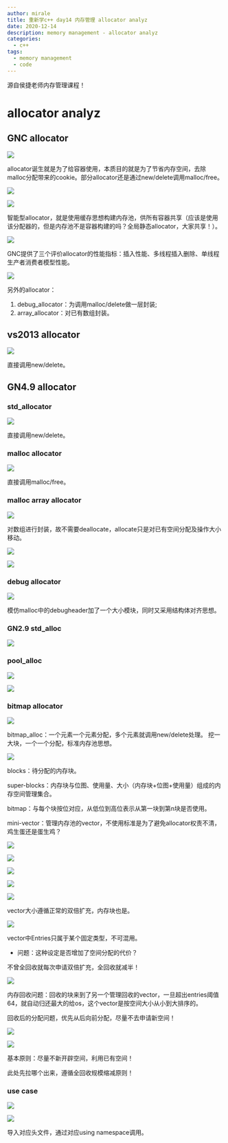 ```yaml
---
author: mirale
title: 重新学c++ day14 内存管理 allocator analyz
date: 2020-12-14
description: memory management - allocator analyz
categories:
  - c++
tags:
  - memory management
  - code
---
```


源自侯捷老师内存管理课程！

# allocator analyz

## GNC allocator

![](GNC_alloc.jpg)

allocator诞生就是为了给容器使用，本质目的就是为了节省内存空间，去除malloc分配带来的cookie。部分allocator还是通过new/delete调用malloc/free。

![](GNC_alloc2.jpg)

![](GNC_alloc3.jpg)

智能型allocator，就是使用缓存思想构建内存池，供所有容器共享（应该是使用该分配器的，但是内存池不是容器构建的吗？全局静态allocator，大家共享！）。

![](GNC_alloc4.jpg)

GNC提供了三个评价allocator的性能指标：插入性能、多线程插入删除、单线程生产者消费者模型性能。

![](GNC_alloc5.jpg)

另外的allocator：
1. debug_allocator：为调用malloc/delete做一层封装;
2. array_allocator：对已有数组封装。

## vs2013 allocator

![](vs2013_alloc.jpg)

直接调用new/delete。

## GN4.9 allocator

### std_allocator

![](GN4_std_alloc.jpg)

直接调用new/delete。

### malloc allocator

![](GN4_malloc_alloc.jpg)

直接调用malloc/free。

### malloc array allocator

![](GN4_array_alloc.jpg)

对数组进行封装，故不需要deallocate，allocate只是对已有空间分配及操作大小移动。

![](GN4_array_alloc2.jpg)

![](GN4_array_alloc3.jpg)

### debug allocator

![](GN4_debug_alloc.jpg)

模仿malloc中的debugheader加了一个大小模块，同时又采用结构体对齐思想。

### GN2.9 std_alloc

![](GN2_std_alloc.jpg)

### pool_alloc

![](GN4_pool_alloc.jpg)

![](GN4_pool_alloc_case.jpg)

### bitmap allocator

![](GN4_bitmap_alloc.jpg)

bitmap_alloc：一个元素一个元素分配，多个元素就调用new/delete处理。
挖一大块，一个一个分配，标准内存池思想。

![](GN4_bitmap_alloc2.jpg)

blocks：待分配的内存块。

super-blocks：内存块与位图、使用量、大小（内存块+位图+使用量）组成的内存空间管理集合。

bitmap：与每个块按位对应，从低位到高位表示从第一块到第n块是否使用。

mini-vector：管理内存池的vector，不使用标准是为了避免allocator权责不清，鸡生蛋还是蛋生鸡？

![](GN4_bitmap_alloc3.jpg)

![](GN4_bitmap_alloc4.jpg)

![](GN4_bitmap_alloc5.jpg)

![](GN4_bitmap_alloc6.jpg)

![](GN4_bitmap_alloc7.jpg)

vector大小遵循正常的双倍扩充，内存块也是。

![](GN4_bitmap_alloc8.jpg)

vector中Entries只属于某个固定类型，不可混用。

- 问题：这种设定是否增加了空间分配的代价？

不曾全回收就每次申请双倍扩充，全回收就减半！

![](GN4_bitmap_alloc9.jpg)

内存回收问题：回收的块来到了另一个管理回收的vector，一旦超出entries阈值64，就自动归还最大的给os，这个vector是按空间大小从小到大排序的。

回收后的分配问题，优先从后向前分配，尽量不去申请新空间！

![](GN4_bitmap_alloc10.jpg)

![](GN4_bitmap_alloc11.jpg)

基本原则：尽量不新开辟空间，利用已有空间！

此处先拉哪个出来，遵循全回收规模缩减原则！
### use case

![](GN4_alloc.jpg)

![](GN4_alloc2.jpg)

导入对应头文件，通过对应using namespace调用。
